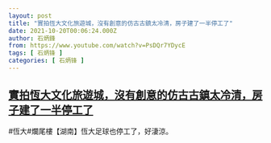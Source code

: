 ```yaml
---
layout: post
title: "實拍恆大文化旅遊城，沒有創意的仿古古鎮太冷清，房子建了一半停工了"
date: 2021-10-20T00:06:24.000Z
author: 石炳鋒
from: https://www.youtube.com/watch?v=PsDQr7YDycE
tags: [ 石炳锋 ]
categories: [ 石炳锋 ]
---
```

<!--1634688384000-->
[實拍恆大文化旅遊城，沒有創意的仿古古鎮太冷清，房子建了一半停工了](https://www.youtube.com/watch?v=PsDQr7YDycE)
------

<div>
#恆大#爛尾樓【湖南】恆大足球也停工了，好淒涼。
</div>
